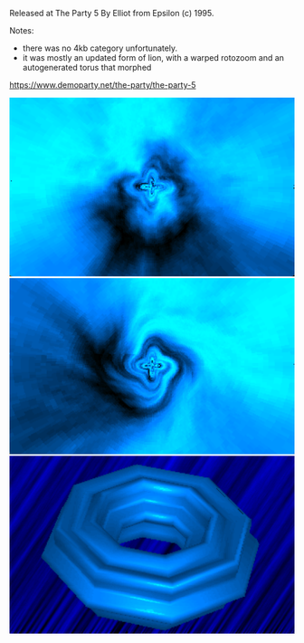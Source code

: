 Released at The Party 5
By Elliot from Epsilon (c) 1995.

Notes:
- there was no 4kb category unfortunately.
- it was mostly an updated form of lion, with a warped rotozoom and an autogenerated torus that morphed

https://www.demoparty.net/the-party/the-party-5

![rotozoom](./assets/rotozoom.png)
![rotowarp](./assets/rotowarp.png)
![torus](./assets/torus.png)
